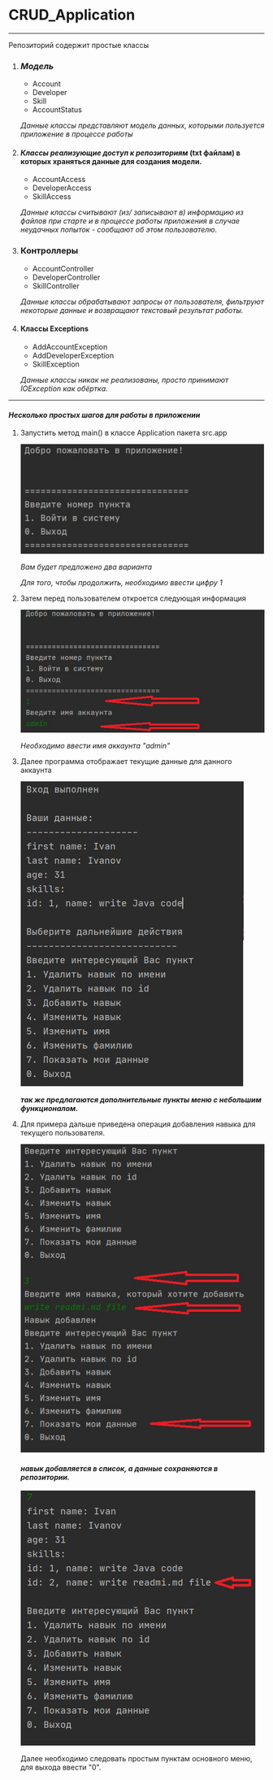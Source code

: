 # CRUD_Application


---
Репозиторий содержит простые классы
1. ### **_Модель_**
    * Account
    * Developer
    * Skill
    * AccountStatus

    _Данные классы представляют модель данных, которыми пользуется приложение в процессе работы_
    
 2. ####  **_Классы реализующие доступ к репозиториям_** (txt файлам) в которых храняться данные для создания модели.
 
    * AccountAccess
    * DeveloperAccess
    * SkillAccess
    
    _Данные классы считывают (из/ записывают в) информацию из файлов при старте и в процессе работы приложения
    в случае неудачных попыток - сообщают об этом пользователю._
    
 3. ### Контроллеры
    
    * AccountController
    * DeveloperController
    * SkillController
    
    _Данные классы обрабатывают запросы от пользователя, фильтруют некоторые данные и возвращают текстовый результат работы._
    
 4. #### Классы Exceptions
 
    * AddAccountException
    * AddDeveloperException
    * SkillException
    
    _Данные классы никак не реализованы, просто принимают IOException как обёртка._
    
---

#### _Несколько простых шагов для работы в приложении_

1. Запустить метод main() в классе Application пакета src.app

    ![alt text](images/enter.jpg)
    
    _Вам будет предложено два варианта_
    
    _Для того, чтобы продолжить, необходимо ввести цифру 1_
    
2. Затем перед пользователем откроется следующая информация

    ![alt text](images/step1.jpg)
    
    _Необходимо ввести имя аккаунта "admin"_
    
3. Далее программа отображает текущие данные для данного аккаунта

    ![alt text](images/step2.jpg)
    
    _**так же предлагаются дополнительные пункты меню с небольшим функционалом.**_
    
4. Для примера дальше приведена операция добавления навыка для текущего пользователя.

    ![alt text](images/step3.jpg)
    
   #### _**навык добавляется в список, а данные сохраняются в репозитории.**_
    
    ![alt text](images/step4.jpg)
    
    Далее необходимо следовать простым пунктам основного меню, для выхода ввести "0".